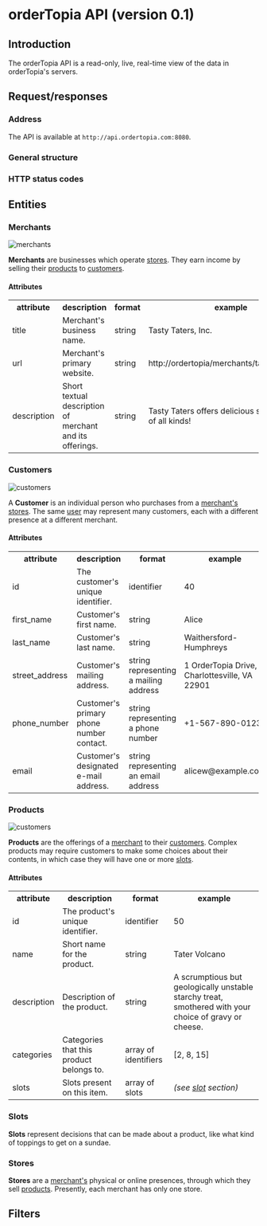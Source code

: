 # orderTopia API (version 0.1)

## Introduction

The orderTopia API is a read-only, live, real-time view of the data in orderTopia's servers.

## Request/responses

### Address

The API is available at `http://api.ordertopia.com:8080`.

### General structure

### HTTP status codes

## Entities

### <a name="merchant"></a>Merchants

![merchants](http://yuml.me/689d321a)

__Merchants__ are businesses which operate [stores][store]. They earn income by selling their [products][product] to [customers][customer].

#### Attributes

<table>
  <tr>
    <th>attribute</th>
    <th>description</th>
    <th>format</th>
    <th>example</th>
  </tr>
  <tr>
    <td>title</td>
    <td>Merchant's business name.</td>
    <td>string</td>
    <td>Tasty Taters, Inc.</td>
  </tr>
  <tr>
    <td>url</td>
    <td>Merchant's primary website.</td>
    <td>string</td>
    <td>http://ordertopia/merchants/tastytaters.com</td>
  </tr>
  <tr>
    <td>description</td>
    <td>Short textual description of merchant and its offerings.</td>
    <td>string</td>
    <td>Tasty Taters offers delicious starchy tubers of all kinds!</td>
  </tr>
</table>

### <a name="customer"></a>Customers

![customers](http://yuml.me/80faa1a)

A __Customer__ is an individual person who purchases from a [merchant's][merchant] [stores][store]. The same [user][user] may represent many customers, each with a different presence at a different merchant.

#### Attributes

<table>
  <tr>
    <th>attribute</th>
    <th>description</th>
    <th>format</th>
    <th>example</th>
  </tr>
  <tr>
    <td>id</td>
    <td>The customer's unique identifier.</td>
    <td>identifier</td>
    <td>40</td>
  </tr>
  <tr>
    <td>first_name</td>
    <td>Customer's first name.</td>
    <td>string</td>
    <td>Alice</td>
  </tr>
  <tr>
    <td>last_name</td>
    <td>Customer's last name.</td>
    <td>string</td>
    <td>Waithersford-Humphreys</td>
  </tr>
  <tr>
    <td>street_address</td>
    <td>Customer's mailing address.</td>
    <td>string representing a mailing address</td>
    <td>1 OrderTopia Drive, Charlottesville, VA 22901</td>
  </tr>
  <tr>
    <td>phone_number</td>
    <td>Customer's primary phone number contact.</td>
    <td>string representing a phone number</td>
    <td>+1-567-890-0123</td>
  </tr>
  <tr>
    <td>email</td>
    <td>Customer's designated e-mail address.</td>
    <td>string representing an email address</td>
    <td>alicew@example.com</td>
  </tr>
</table>

### <a name="store"></a>Products

![customers](http://yuml.me/3298b9e5)

__Products__ are the offerings of a [merchant][merchant] to their [customers][customer]. Complex products may require customers to make some choices about their contents, in which case they will have one or more [slots][slot].

#### Attributes

<table>
  <tr>
    <th>attribute</th>
    <th>description</th>
    <th>format</th>
    <th>example</th>
  </tr>
  <tr>
    <td>id</td>
    <td>The product's unique identifier.</td>
    <td>identifier</td>
    <td>50</td>
  </tr>
  <tr>
    <td>name</td>
    <td>Short name for the product.</td>
    <td>string</td>
    <td>Tater Volcano</td>
  </tr>
  <tr>
    <td>description</td>
    <td>Description of the product.</td>
    <td>string</td>
    <td>A scrumptious but geologically unstable starchy treat, smothered with your choice of gravy or cheese.</td>
  </tr>
  <tr>
    <td>categories</td>
    <td>Categories that this product belongs to.</td>
    <td>array of identifiers</td>
    <td>[2, 8, 15]</td>
  </tr>
  <tr>
    <td>slots</td>
    <td>Slots present on this item.</td>
    <td>array of slots</td>
    <td><em>(see <a href="#slot">slot</a> section)</em></td>
  </tr>
</table>

### <a name="slot"></a>Slots

__Slots__ represent decisions that can be made about a product, like what kind of toppings to get on a sundae.

### <a name="store"></a>Stores

__Stores__ are a [merchant's][merchant] physical or online presences, through which they sell [products][product]. Presently, each merchant has only one store.

## Filters

[customer]: #customer
[merchant]: #merchant
[product]: #product
[slot]: #slot
[store]: #store
[user]: #user
